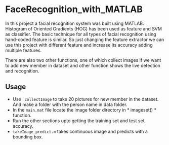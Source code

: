 # FaceRecognition_with_MATLAB
In this project a facial recognition system was built using MATLAB. 
Histogram of Oriented Gradients (HOG) has been used as feature and SVM as classifier. The basic technique for all types of facial recognition using hand-coded feature is similar. So just changing the feature extractor we can use this project with different feature and increase its accuracy adding multiple features. 

There are also two other functions, one of which collect images if we want to add new member in dataset and other function shows the live detection and recognition. 

## Usage
- Use ``` collectImage``` to take 20 pictures for new member in the dataset. And make a folder with the person name in data folder.
- In the ```main.mat``` file locate the image folder directory in * imageset() * function.
- Run the other sections upto getting the training set and test set accuracy. 
- ```takeImage_predict.m``` takes continuous image and predicts with a bounding box. 
